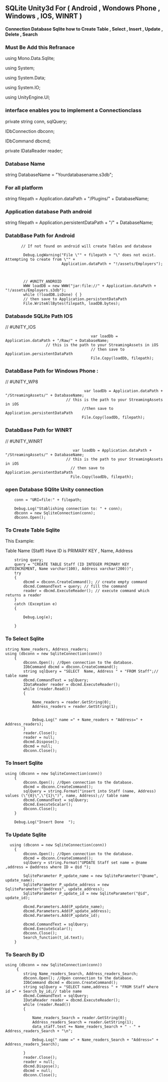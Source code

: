 ## SQLite Unity3d For ( Android , Wondows Phone , Windows , IOS, WINRT )
#### Connection Database Sqlite how to Create Table  , Select , Insert , Update , Delete , Search

### Must Be Add this Refranace


using Mono.Data.Sqlite;

using System;

using System.Data;

using System.IO;

using UnityEngine.UI;



### interface enables you to implement a Connectionclass

private string conn, sqlQuery;

IDbConnection dbconn;

IDbCommand dbcmd;

private IDataReader reader;
	
### Database 	Name
string DatabaseName = "Yourdatabasename.s3db";

### For all platform
string filepath = Application.dataPath + "/Plugins/" + DatabaseName;

###  Application database Path android
 string filepath = Application.persistentDataPath + "/" + DatabaseName;
 
 
### DatabBase Path for Android 

           // If not found on android will create Tables and database

            Debug.LogWarning("File \"" + filepath + "\" does not exist. Attempting to create from \"" +
                             Application.dataPath + "!/assets/Employers");



            // #UNITY_ANDROID
            WWW loadDB = new WWW("jar:file://" + Application.dataPath + "!/assets/Employers.s3db");
            while (!loadDB.isDone) { }
            // then save to Application.persistentDataPath
            File.WriteAllBytes(filepath, loadDB.bytes);
            
        
            
### Databasde SQLite Path IOS 

// #UNITY_IOS

                                          var loadDb = Application.dataPath + "/Raw/" + DatabaseName;
					  // this is the path to your StreamingAssets in iOS
                                          // then save to Application.persistentDataPath
                                          File.Copy(loadDb, filepath);




### DatabBase Path for Windows Phone :

 // #UNITY_WP8
                                       
                                       var loadDb = Application.dataPath + "/StreamingAssets/" + DatabaseName;  
		                       // this is the path to your StreamingAssets in iOS
                                      //then save to Application.persistentDataPath
                                      File.Copy(loadDb, filepath);

           



### DatabBase Path for  WINRT

 // #UNITY_WINRT
 

                                  var loadDb = Application.dataPath + "/StreamingAssets/" + DatabaseName;  
	                           // this is the path to your StreamingAssets in iOS
                                 // then save to Application.persistentDataPath
                                 File.Copy(loadDb, filepath);
      

### open Database SQlite Unity  connection
        conn = "URI=file:" + filepath;

        Debug.Log("Stablishing connection to: " + conn);
        dbconn = new SqliteConnection(conn);
        dbconn.Open();

### To Create Table  Sqlite
This Example:

Table Name (Staff) Have ID is PRIMARY KEY , Name, Address

        string query;
        query = "CREATE TABLE Staff (ID INTEGER PRIMARY KEY   AUTOINCREMENT, Name varchar(100), Address varchar(200))";
        try
        {
            dbcmd = dbconn.CreateCommand(); // create empty command
            dbcmd.CommandText = query; // fill the command
            reader = dbcmd.ExecuteReader(); // execute command which returns a reader
        }
        catch (Exception e)
        {

            Debug.Log(e);

        }
	
### To Select  Sqlite


    string Name_readers, Address_readers;
    using (dbconn = new SqliteConnection(conn))
        {
            dbconn.Open(); //Open connection to the database.
            IDbCommand dbcmd = dbconn.CreateCommand();
            string sqlQuery = "SELECT  Name, Address " + "FROM Staff";// table name
            dbcmd.CommandText = sqlQuery;
            IDataReader reader = dbcmd.ExecuteReader();
            while (reader.Read())
            {
              
                Name_readers = reader.GetString(0);
                Address_readers = reader.GetString(1);

               
                Debug.Log(" name =" + Name_readers + "Address=" + Address_readers);
            }
            reader.Close();
            reader = null;
            dbcmd.Dispose();
            dbcmd = null;
            dbconn.Close();
	    
	    
### To Insert  Sqlite

    using (dbconn = new SqliteConnection(conn))
        {
            dbconn.Open(); //Open connection to the database.
            dbcmd = dbconn.CreateCommand();
            sqlQuery = string.Format("insert into Staff (name, Address) values (\"{0}\",\"{1}\")", name, Address);// table name
            dbcmd.CommandText = sqlQuery;
            dbcmd.ExecuteScalar();
            dbconn.Close();
        }
    
        Debug.Log("Insert Done  ");
	
### To Update  Sqlite	

      using (dbconn = new SqliteConnection(conn))
        {
            dbconn.Open(); //Open connection to the database.
            dbcmd = dbconn.CreateCommand();
            sqlQuery = string.Format("UPDATE Staff set name = @name ,address = @address where ID = @id ");

            SqliteParameter P_update_name = new SqliteParameter("@name", update_name);
            SqliteParameter P_update_address = new SqliteParameter("@address", update_address);
            SqliteParameter P_update_id = new SqliteParameter("@id", update_id);

            dbcmd.Parameters.Add(P_update_name);
            dbcmd.Parameters.Add(P_update_address);
            dbcmd.Parameters.Add(P_update_id);

            dbcmd.CommandText = sqlQuery;
            dbcmd.ExecuteScalar();
            dbconn.Close();
            Search_function(t_id.text);
        }
	
### To Search By ID
  
    using (dbconn = new SqliteConnection(conn))
         {
            string Name_readers_Search, Address_readers_Search;
            dbconn.Open(); //Open connection to the database.
            IDbCommand dbcmd = dbconn.CreateCommand();
            string sqlQuery = "SELECT name,address " + "FROM Staff where id =" + Search_by_id;// table name
            dbcmd.CommandText = sqlQuery;
            IDataReader reader = dbcmd.ExecuteReader();
            while (reader.Read())
            {
                
                Name_readers_Search = reader.GetString(0);
                Address_readers_Search = reader.GetString(1);
                data_staff.text += Name_readers_Search + " - " + Address_readers_Search + "\n";

                Debug.Log(" name =" + Name_readers_Search + "Address=" + Address_readers_Search);

            }
            reader.Close();
            reader = null;
            dbcmd.Dispose();
            dbcmd = null;
            dbconn.Close();
